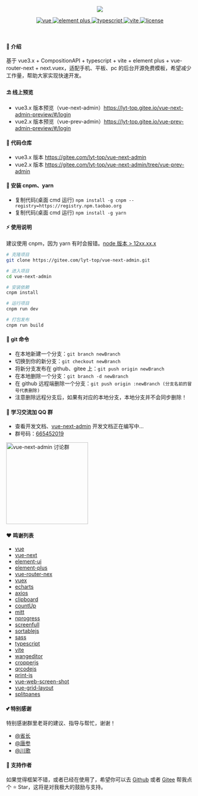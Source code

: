 <div align="center">
	<img src="https://gitee.com/lyt-top/vue-next-admin-images/raw/master/logo/logo-text.svg">
	<p align="center">
	    <a href="https://v3.vuejs.org/" target="_blank">
	        <img src="https://img.shields.io/badge/vue.js-vue3.x-green" alt="vue">
	    </a>
	    <a href="https://element-plus.gitee.io/#/zh-CN/component/changelog" target="_blank">
	        <img src="https://img.shields.io/badge/element--plus-%3E1.0.0-blue" alt="element plus">
	    </a>
		<a href="https://www.tslang.cn/" target="_blank">
	        <img src="https://img.shields.io/badge/typescript-%3E4.0.0-blue" alt="typescript">
	    </a>
		<a href="https://vitejs.dev/" target="_blank">
		    <img src="https://img.shields.io/badge/vite-%3E2.0.0-yellow" alt="vite">
		</a>
		<a href="https://gitee.com/lyt-top/vue-next-admin/blob/master/LICENSE" target="_blank">
		    <img src="https://img.shields.io/badge/license-MIT-success" alt="license">
		</a>
	</p>
	<p>&nbsp;</p>
</div>

#### 🌈 介绍

基于 vue3.x + CompositionAPI + typescript + vite + element plus + vue-router-next + next.vuex，适配手机、平板、pc 的后台开源免费模板，希望减少工作量，帮助大家实现快速开发。

#### ⛱️ 线上预览

- vue3.x 版本预览（vue-next-admin）<a href="https://lyt-top.gitee.io/vue-next-admin-preview/#/login" target="_blank">https://lyt-top.gitee.io/vue-next-admin-preview/#/login</a>
- vue2.x 版本预览（vue-prev-admin）<a href="https://lyt-top.gitee.io/vue-prev-admin-preview/#/login" target="_blank">https://lyt-top.gitee.io/vue-prev-admin-preview/#/login</a>

#### 💒 代码仓库

- vue3.x 版本 <a href="https://gitee.com/lyt-top/vue-next-admin" target="_blank">https://gitee.com/lyt-top/vue-next-admin</a>
- vue2.x 版本 <a href="https://gitee.com/lyt-top/vue-next-admin/tree/vue-prev-admin" target="_blank">https://gitee.com/lyt-top/vue-next-admin/tree/vue-prev-admin</a>

#### 🚧 安装 cnpm、yarn

- 复制代码(桌面 cmd 运行) `npm install -g cnpm --registry=https://registry.npm.taobao.org`
- 复制代码(桌面 cmd 运行) `npm install -g yarn`

#### ⚡ 使用说明

建议使用 cnpm，因为 yarn 有时会报错。<a href="http://nodejs.cn/" target="_blank">node 版本 > 12xx.xx.x</a>

```bash
# 克隆项目
git clone https://gitee.com/lyt-top/vue-next-admin.git

# 进入项目
cd vue-next-admin

# 安装依赖
cnpm install

# 运行项目
cnpm run dev

# 打包发布
cnpm run build
```

#### 🍉 git 命令

- 在本地新建一个分支：`git branch newBranch`
- 切换到你的新分支：`git checkout newBranch`
- 将新分支发布在 github、gitee 上：`git push origin newBranch`
- 在本地删除一个分支：`git branch -d newBranch`
- 在 github 远程端删除一个分支：`git push origin :newBranch (分支名前的冒号代表删除)`
- 注意删除远程分支后，如果有对应的本地分支，本地分支并不会同步删除！

#### 💯 学习交流加 QQ 群

- 查看开发文档、<a href="https://lyt-top.gitee.io/vue-next-admin-preview/#/login" target="_blank">vue-next-admin</a> 开发文档正在编写中...
- 群号码：<a target="_blank" href="https://qm.qq.com/cgi-bin/qm/qr?k=RdUY97Vx0T0vZ_1OOu-X1yFNkWgDwbjC&jump_from=webapi">665452019</a>

<a target="_blank" href="https://qm.qq.com/cgi-bin/qm/qr?k=RdUY97Vx0T0vZ_1OOu-X1yFNkWgDwbjC&jump_from=webapi">
<img src="https://gitee.com/lyt-top/vue-next-admin-images/raw/master/user/qqs.png" width="220" alt="vue-next-admin 讨论群" title="vue-next-admin 讨论群"/></a>

#### ❤️ 鸣谢列表

- <a href="https://github.com/vuejs/vue" target="_blank">vue</a>
- <a href="https://github.com/vuejs/vue-next" target="_blank">vue-next</a>
- <a href="https://github.com/ElemeFE/element" target="_blank">element-ui</a>
- <a href="https://github.com/element-plus/element-plus" target="_blank">element-plus</a>
- <a href="https://github.com/vuejs/vue-router-next" target="_blank">vue-router-nex</a>
- <a href="https://github.com/vuejs/vuex" target="_blank">vuex</a>
- <a href="https://github.com/apache/echarts" target="_blank">echarts</a>
- <a href="https://github.com/axios/axios" target="_blank">axios</a>
- <a href="https://github.com/zenorocha/clipboard.js" target="_blank">clipboard</a>
- <a href="https://github.com/inorganik/countUp.js" target="_blank">countUp</a>
- <a href="https://github.com/developit/mitt" target="_blank">mitt</a>
- <a href="https://github.com/rstacruz/nprogress" target="_blank">nprogress</a>
- <a href="https://github.com/sindresorhus/screenfull.js" target="_blank">screenfull</a>
- <a href="https://github.com/SortableJS/Sortable" target="_blank">sortablejs</a>
- <a href="https://github.com/sass/sass" target="_blank">sass</a>
- <a href="https://github.com/microsoft/TypeScript" target="_blank">typescript</a>
- <a href="https://github.com/vitejs/vite" target="_blank">vite</a>
- <a href="https://github.com/wangeditor-team/wangEditor" target="_blank">wangeditor</a>
- <a href="https://github.com/fengyuanchen/cropperjs" target="_blank">cropperjs</a>
- <a href="https://github.com/davidshimjs/qrcodejs" target="_blank">qrcodejs</a>
- <a href="https://github.com/crabbly/Print.js" target="_blank">print-js</a>
- <a href="https://github.com/likaia/screen-shot" target="_blank">vue-web-screen-shot</a>
- <a href="https://github.com/jbaysolutions/vue-grid-layout" target="_blank">vue-grid-layout</a>
- <a href="https://github.com/antoniandre/splitpanes" target="_blank">splitpanes</a>

#### 💕 特别感谢

特别感谢群里老哥的建议、指导与帮忙，谢谢！

- <a href="https://gitee.com/click33/sa-plus" target="_blank">@省长</a>
- <a href="https://gitee.com/jskz/Jskz-SpringCloud" target="_blank">@唐参
- <a href="https://gitee.com/chuange" target="_blank">@川歌</a>

#### 💌 支持作者

如果觉得框架不错，或者已经在使用了，希望你可以去 <a target="_blank" href="https://github.com/lyt-Top/vue-next-admin">Github</a> 或者
<a target="_blank" href="https://gitee.com/lyt-top/vue-next-admin">Gitee</a> 帮我点个 ⭐ Star，这将是对我极大的鼓励与支持。
